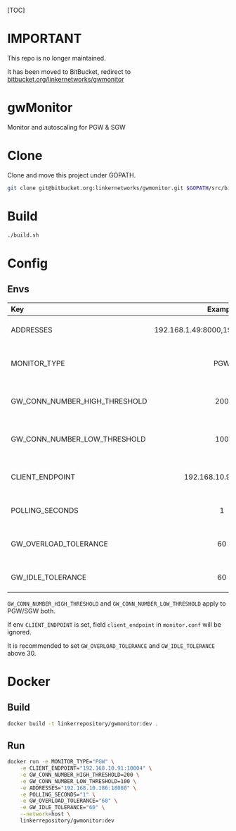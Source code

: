 [TOC]

# IMPORTANT
This repo is no longer maintained.

It has been moved to BitBucket, redirect to [bitbucket.org/linkernetworks/gwmonitor][1]

# gwMonitor
Monitor and autoscaling for PGW & SGW

# Clone
Clone and move this project under GOPATH.

```sh
git clone git@bitbucket.org:linkernetworks/gwmonitor.git $GOPATH/src/bitbucket.org/linkernetworks/
```

# Build

```sh
./build.sh
```

# Config
## Envs

| Key        | Example           | Meaning  |Default
| :--------- |:----------------:| :---------|:--------:
| ADDRESSES | 192.168.1.49:8000,192.168.1.50:8000 | IP addresses of OVS. | "" |
| MONITOR_TYPE | PGW | Type of gateway, PGW or SGW. | "" |
| GW_CONN_NUMBER_HIGH_THRESHOLD | 200 |High threshold of GW average connections. | 0 |
| GW_CONN_NUMBER_LOW_THRESHOLD | 100 |Low threshold of GW average connections. | 0 |
| CLIENT_ENDPOINT | 192.168.10.91:10004 | Endpoint of Linker DC/OS client. | "master.mesos:10004" |
| POLLING_SECONDS | 1 | Peroid fetching from OVS. | 1 |
| GW_OVERLOAD_TOLERANCE | 60 | Max overload alert enjured times. | 120 |
| GW_IDLE_TOLERANCE | 60 | Max idle alert enjured times. | 120 |


`GW_CONN_NUMBER_HIGH_THRESHOLD` and `GW_CONN_NUMBER_LOW_THRESHOLD` apply to PGW/SGW both.

If env `CLIENT_ENDPOINT` is set, field `client_endpoint` in `monitor.conf` will be ignored.

It is recommended to set `GW_OVERLOAD_TOLERANCE` and `GW_IDLE_TOLERANCE` above 30.

# Docker

## Build

```sh
docker build -t linkerrepository/gwmonitor:dev .
```

## Run

```sh
docker run -e MONITOR_TYPE="PGW" \
	-e CLIENT_ENDPOINT="192.168.10.91:10004" \
	-e GW_CONN_NUMBER_HIGH_THRESHOLD=200 \
	-e GW_CONN_NUMBER_LOW_THRESHOLD=100 \
	-e ADDRESSES="192.168.10.186:18080" \
	-e POLLING_SECONDS="1" \
	-e GW_OVERLOAD_TOLERANCE="60" \
	-e GW_IDLE_TOLERANCE="60" \
	--network=host \
	linkerrepository/gwmonitor:dev
```

[1]: https://bitbucket.org/linkernetworks/gwmonitor/overview
